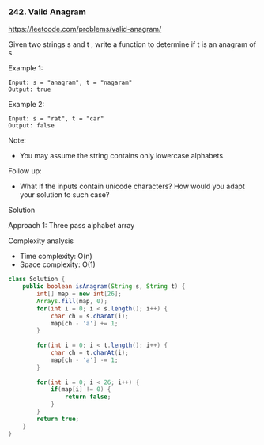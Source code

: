 ### 242. Valid Anagram

https://leetcode.com/problems/valid-anagram/

Given two strings s and t , write a function to determine if t is an anagram of s.

Example 1:
```
Input: s = "anagram", t = "nagaram"
Output: true
```
Example 2:
```
Input: s = "rat", t = "car"
Output: false
```
Note:
- You may assume the string contains only lowercase alphabets.

Follow up:
- What if the inputs contain unicode characters? How would you adapt your solution to such case?

Solution

Approach 1: Three pass alphabet array

Complexity analysis
- Time complexity: O(n)
- Space complexity: O(1)

```java
class Solution {
    public boolean isAnagram(String s, String t) {
        int[] map = new int[26];
        Arrays.fill(map, 0);
        for(int i = 0; i < s.length(); i++) {
            char ch = s.charAt(i);
            map[ch - 'a'] += 1; 
        }
        
        for(int i = 0; i < t.length(); i++) {
            char ch = t.charAt(i);
            map[ch - 'a'] -= 1;
        }
        
        for(int i = 0; i < 26; i++) {
            if(map[i] != 0) {
                return false;
            }
        }
        return true;
    }
}
```